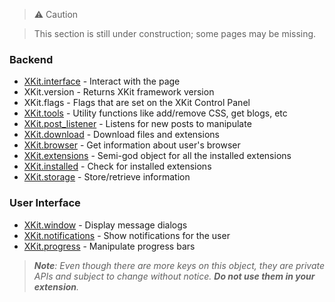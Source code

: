 > :warning: Caution

> This section is still under construction; some pages may be missing.

### Backend

* [XKit.interface](./XKit.interface.md) - Interact with the page
* XKit.version - Returns XKit framework version
* XKit.flags - Flags that are set on the XKit Control Panel
* [XKit.tools](./XKit.tools.md) - Utility functions like add/remove CSS, get blogs, etc
* [XKit.post_listener](./XKit.post_listener.md) - Listens for new posts to manipulate
* [XKit.download](./XKit.download.md) - Download files and extensions
* [XKit.browser](./XKit.browser.md) - Get information about user's browser
* [XKit.extensions](./XKit.extensions.md) - Semi-god object for all the installed extensions
* [XKit.installed](./XKit.installed.md) - Check for installed extensions
* [XKit.storage](./XKit.storage.md) - Store/retrieve information

### User Interface

* [XKit.window](./XKit.window.md) - Display message dialogs
* [XKit.notifications](./XKit.notifications.md) - Show notifications for the user
* [XKit.progress](./XKit.progress.md) - Manipulate progress bars

> _**Note**: Even though there are more keys on this object, they are private APIs and subject to change without notice. **Do not use them in your extension**._
